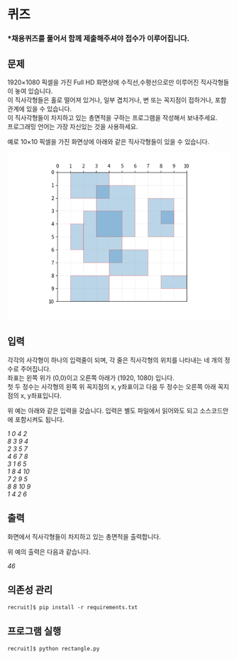 # 퀴즈

### *채용퀴즈를 풀어서 함께 제출해주셔야 접수가 이루어집니다.

## 문제

1920×1080 픽셀을 가진 Full HD 화면상에 수직선,수평선으로만 이루어진 직사각형들이 놓여 있습니다.  
이 직사각형들은 홀로 떨어져 있거나, 일부 겹치거나, 변 또는 꼭지점이 접하거나, 포함관계에 있을 수 있습니다.  
이 직사각형들이 차지하고 있는 총면적을 구하는 프로그램을 작성해서 보내주세요.  
프로그래밍 언어는 가장 자신있는 것을 사용하세요.

예로 10×10 픽셀을 가진 화면상에 아래와 같은 직사각형들이 있을 수 있습니다.

![](quiz2019.png)

## 입력

각각의 사각형이 하나의 입력줄이 되며, 각 줄은 직사각형의 위치를 나타내는 네 개의 정수로 주어집니다.  
좌표는 왼쪽 위가 (0,0)이고 오른쪽 아래가 (1920, 1080) 입니다.  
첫 두 정수는 사각형의 왼쪽 위 꼭지점의 x, y좌표이고 다음 두 정수는 오른쪽 아래 꼭지점의 x, y좌표입니다.

위 예는 아래와 같은 입력을 갖습니다. 입력은 별도 파일에서 읽어와도 되고 소스코드안에 포함시켜도 됩니다.

_1 0 4 2_  
_8 3 9 4_  
_2 3 5 7_  
_4 6 7 8_  
_3 1 6 5_  
_1 8 4 10_  
_7 2 9 5_  
_8 8 10 9_  
_1 4 2 6_

## 출력

화면에서 직사각형들이 차지하고 있는 총면적을 출력합니다.

위 예의 출력은 다음과 같습니다.

_46_

## 의존성 관리

```shell
recruit]$ pip install -r requirements.txt
```

## 프로그램 실행

```shell
recruit]$ python rectangle.py
```

